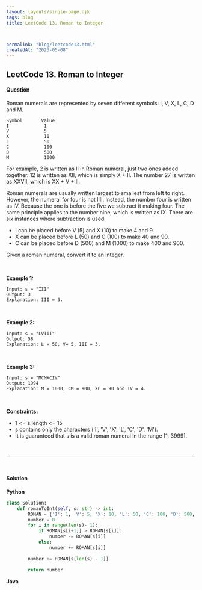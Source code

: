 ```yaml
---
layout: layouts/single-page.njk
tags: blog
title: LeetCode 13. Roman to Integer



permalink: "blog/leetcode13.html"
createdAt: "2023-05-08"
---
```


## LeetCode 13. Roman to Integer






#### Question
Roman numerals are represented by seven different symbols: I, V, X, L, C, D and M.

    Symbol       Value
    I             1
    V             5
    X             10
    L             50
    C             100
    D             500
    M             1000

For example, 2 is written as II in Roman numeral, just two ones added together. 12 is written as XII, which is simply X + II. The number 27 is written as XXVII, which is XX + V + II.

Roman numerals are usually written largest to smallest from left to right. However, the numeral for four is not IIII. Instead, the number four is written as IV. Because the one is before the five we subtract it making four. The same principle applies to the number nine, which is written as IX. There are six instances where subtraction is used:

* I can be placed before V (5) and X (10) to make 4 and 9. 
* X can be placed before L (50) and C (100) to make 40 and 90. 
* C can be placed before D (500) and M (1000) to make 400 and 900.

Given a roman numeral, convert it to an integer.

<p>&nbsp;</p>

**Example 1:**

    Input: s = "III"
    Output: 3
    Explanation: III = 3.

<p>&nbsp;</p>

**Example 2:**

    Input: s = "LVIII"
    Output: 58
    Explanation: L = 50, V= 5, III = 3.

<p>&nbsp;</p>

**Example 3:**

    Input: s = "MCMXCIV"
    Output: 1994
    Explanation: M = 1000, CM = 900, XC = 90 and IV = 4.

<p>&nbsp;</p>


**Constraints:**

* 1 <= s.length <= 15
* s contains only the characters ('I', 'V', 'X', 'L', 'C', 'D', 'M').
* It is guaranteed that s is a valid roman numeral in the range [1, 3999].




<p>&nbsp;</p>

---

<p>&nbsp;</p>  

#### Solution
**Python**
```Python
class Solution:
    def romanToInt(self, s: str) -> int:
        ROMAN = {'I': 1, 'V': 5, 'X': 10, 'L': 50, 'C': 100, 'D': 500, 'M':1000}
        number = 0
        for i in range(len(s)- 1):
            if ROMAN[s[i+1]] > ROMAN[s[i]]:
                number -= ROMAN[s[i]]
            else:
                number += ROMAN[s[i]]
        
        number += ROMAN[s[len(s) - 1]]
        
        return number
```

**Java**